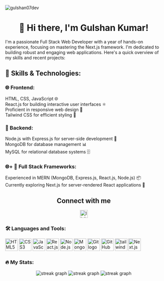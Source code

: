 <p align="left">
  <img src="https://komarev.com/ghpvc/?username=gulshan07dev&label=Profile%20views&color=0e75b6&style=flat" alt="gulshan07dev" />
</p>

<h1 align="center">👋 Hi there, I'm Gulshan Kumar!</h1>

<p align="left">I'm a passionate Full Stack Web Developer with a year of hands-on experience, focusing on mastering the Next.js framework. I'm dedicated to building robust and engaging web applications. Here's a quick overview of my skills and recent projects:</p>

<h2 align="left">🔧 Skills & Technologies:</h2>

<h3 align="left">🌐 Frontend:</h3>
<p align="left">
  HTML, CSS, JavaScript 🌐<br>
  React.js for building interactive user interfaces ⚛️<br>
  Proficient in responsive web design 📱<br>
  Tailwind CSS for efficient styling 💅
</p>

<h3 align="left">🚀 Backend:</h3>
<p align="left">
  Node.js with Express.js for server-side development 🚀<br>
  MongoDB for database management 📊<br>
  MySQL for relational database systems 🗄️
</p>

<h3 align="left">🌐+ 🚀 Full Stack Frameworks:</h3>
<p align="left">
  Experienced in MERN (MongoDB, Express.js, React.js, Node.js) 📦<br>
  Currently exploring Next.js for server-rendered React applications 🚀
</p>
 
###

<h2 align="center">Connect with me</h2>
<div align="center">
  <a href="https://www.linkedin.com/in/gulshan-kumar-8293b9260/">
    <img src="https://img.shields.io/static/v1?message=LinkedIn&logo=linkedin&label=&color=0077B5&logoColor=white&labelColor=&style=for-the-badge" height="25" alt="linkedin logo" />
  </a>
</div> 

<h3 align="left">🛠 Languages and Tools:</h3>

<div align="left">
  <img src="https://cdn.jsdelivr.net/gh/devicons/devicon/icons/html5/html5-original.svg" height="40" alt="HTML5 logo" />
  <img src="https://cdn.jsdelivr.net/gh/devicons/devicon/icons/css3/css3-original.svg" height="40" alt="CSS3 logo" />
  <img src="https://cdn.jsdelivr.net/gh/devicons/devicon/icons/javascript/javascript-original.svg" height="40" alt="JavaScript logo" />
  <img src="https://cdn.jsdelivr.net/gh/devicons/devicon/icons/react/react-original.svg" height="40" alt="React.js logo" />
  <img src="https://cdn.jsdelivr.net/gh/devicons/devicon/icons/nodejs/nodejs-original.svg" height="40" alt="Node.js logo" />
  <img src="https://cdn.jsdelivr.net/gh/devicons/devicon/icons/mongodb/mongodb-original.svg" height="40" alt="MongoDB logo" /> 
  <img src="https://cdn.jsdelivr.net/gh/devicons/devicon/icons/git/git-original.svg" height="40" alt="Git logo" />
  <img src="https://cdn.jsdelivr.net/gh/devicons/devicon/icons/github/github-original.svg" height="40" alt="GitHub logo" />
   <img src="https://cdn.jsdelivr.net/gh/devicons/devicon/icons/tailwindcss/tailwindcss-plain.svg" height="40" alt="tailwindcss logo"  />
  <img src="https://cdn.jsdelivr.net/gh/devicons/devicon/icons/nextjs/nextjs-original.svg" height="40" alt="Next.js logo" />
</div>

<h3 align="left">🔥 My Stats:</h3>

<div align="center">
  <img src="https://github-readme-stats.vercel.app/api?username=gulshan07dev&locale=en&mode=daily&theme=dark&hide_border=false&border_radius=5&order=3"  alt="streak graph"/>
  <img src="https://github-readme-streak-stats.herokuapp.com/?user=gulshan07dev&theme=buefy&hide_border=false"   alt="streak graph" />
  <img src="https://github-readme-stats.vercel.app/api/top-langs/?username=gulshan07dev&theme=buefy&show_icons=true&hide_border=false&layout=compact"    alt="streak graph"/>
</div>
